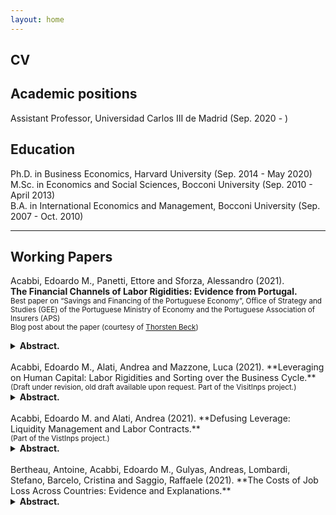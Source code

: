 ```yaml
---
layout: home
---
```


## CV <a href="{{ site.baseurl }}/docs/EMA_cv.pdf" class="{{ site.link_icon }}" title="{{ site.link_title }}" id="icon"></a>

## Academic positions

Assistant Professor, Universidad Carlos III de Madrid (Sep. 2020 - )  

## Education

Ph.D. in Business Economics, Harvard University (Sep. 2014 - May 2020)  
M.Sc. in Economics and Social Sciences, Bocconi University (Sep. 2010 - April 2013)  
B.A. in International Economics and Management, Bocconi University (Sep. 2007 - Oct. 2010)  

---

## Working Papers

Acabbi, Edoardo M., Panetti, Ettore and Sforza, Alessandro (2021).  
**The Financial Channels of Labor Rigidities: Evidence from Portugal.** <a href="{{ site.baseurl }}/docs/eacabbi_jmp.pdf" class="{{ site.pdf_icon }}" title="{{ site.pdf_title }}" id="icon"></a> <br/> <sub>Best paper on “Savings and Financing of the Portuguese Economy”, Office of Strategy and Studies (GEE) of the Portuguese Ministry of Economy and the Portuguese Association of Insurers (APS)</sub> <br/> <sub>Blog post about the paper (courtesy of <a href="http://www.thorstenbeck.com">Thorsten Beck</a>) <a href="http://www.thorstenbeck.com/108089829/6893607/posting/interesting-papers-april-2020" class="{{ site.link_icon }}" title="{{ site.pdf_title }}"  id="icon"></a> </sub>

<details>
<summary><b> Abstract. </b></summary>

How do credit shocks affect labor market reallocation and firms’ exit, and how does their propagation depend on labor rigidities at the firm level? To answer these questions, we match administrative data on worker, firms, banks and credit relationships in Portugal, and conduct an event study of the interbank market freeze at the end of 2008. Consistent with other empirical literature, we provide novel evidence that the credit shock had significant effects on employment and assets dynamics and firms’ survival. These findings are entirely driven by the interaction of the credit shock with labor market frictions, determined by rigidities in labor costs and exposure to working-capital financing, which we label “labor-as-leverage” and “labor-as-investment” financial channels. The credit shock explains about 29 percent of the employment loss among large Portuguese firms between 2008 and 2013, and contributes to productivity losses due to increased labor misallocation.

</details>
<br>
Acabbi, Edoardo M., Alati, Andrea and Mazzone, Luca (2021).  
**Leveraging on Human Capital: Labor Rigidities and Sorting over the Business Cycle.** <br/> <sub>(Draft under revision, old draft available upon request. Part of the VisitInps project.)</sub>

<details>
<summary><b> Abstract. </b></summary>

This paper introduces a structural model of the labor market that features worker and firm heterogeneity, where workers accumulate human capital and can search on the job. We analyze the optimal provision of insurance  within the firm through an optimal dynamic contract. In particular, we show that limited liability on the firm side generates downward wage rigidity. In addition, aggregate fluctuations alter the sorting between workers and firms and distort incentives to accumulate human capital. Insurance incentives and contractual rigidities are crucial in determining the pattern of job separations along the business cycle. Workers that look for employment in bad times direct their search towards less productive firms, which has lasting effects for their working career. At the same time, limits to the intensity of investment in human capital generate long term costs of business cycle fluctuations.

</details>
<br>
Acabbi, Edoardo M. and Alati, Andrea (2021).  
**Defusing Leverage: Liquidity Management and Labor Contracts.** <a href="https://papers.ssrn.com/sol3/papers.cfm?abstract_id=3768825" class="{{ site.pdf_icon }}" title="{{ site.pdf_title }}" id="icon"></a><br/><sub>(Part of the VistInps project.)</sub>

<details>
<summary><b> Abstract. </b></summary>

Rigidities in firms' payroll structures are likely to increase the transmission of shocks to firms' cash flows and profitability. By using Italian administrative data on workers careers and firms’ balance sheets, we study how the use of permanent and fixed-term labor contracts affects this pass-through. We document how firms use the contract composition of their workforce to manage the risk determined by their labor-induced operating leverage. First, we confirm that a higher labor share is associated with more volatile cash flows following unexpected real shocks, a telling indication of operating leverage at work through labor costs. Second, we show that firms with a greater share of temporary contracts are characterized by a smoother time-series behavior of their cash-flows. In particular, the smoothing effect is stronger for firms with higher labor share related to the permanent workforce. We complement this analysis with the study of the 2001 labor market reform that lifted constraints on the employment of temporary contracts. Exploiting the staggered implementation of the reform across different collective bargaining agreements, we show that following the reform firms increased on average their share of temporary contracts and decreased average labor compensation. In particular, earlier transition to a more flexible workforce composition led to a 1 percentage point increase in profit margins (against a -1.6pp average variation around the event) and a 5 percent decrease in cross-sectional standard deviation of profits, but only among firms with an ex-ante more rigid labor cost structure.

</details>
<br>
Bertheau, Antoine, Acabbi, Edoardo M., Gulyas, Andreas, Lombardi, Stefano, Barcelo, Cristina and Saggio, Raffaele (2021). **The Costs of Job Loss Across Countries: Evidence and Explanations.**

<details>
<summary><b> Abstract. </b></summary>

This paper documents the consequences of job displacement across seven European countries. The analysis builds on a harmonized European matched employer-employee dataset that combines high-quality administrative registers from France, Austria, Denmark, Sweden, Spain, Italy, and Portugal spanning three decades (1990s-2010s). Event study estimates show that the earnings losses following a displacement event are vastly different across Europe. Workers in Denmark and Sweden suffer the lowest earnings losses (between 20% and 13% from the pre-displacement level), while workers in Italy, Spain and Portugal suffer the highest losses (up to 55%). We next investigate the role of
changes in employer characteristics in explaining these vast cross-country differences. We find that moving from a high-paying to a lower paying employer explains a surprisingly similar share of the earnings losses across all European countries (between 50% and 70 %).

</details>
<br>
